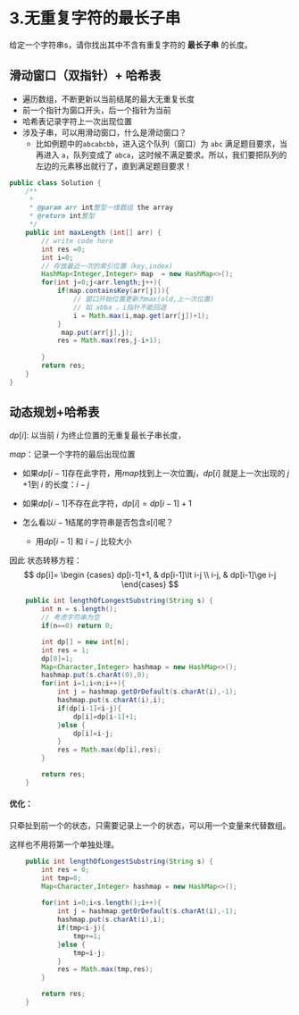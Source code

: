 # 3.无重复字符的最长子串

给定一个字符串s，请你找出其中不含有重复字符的 **最长子串** 的长度。



## 滑动窗口（双指针）+ 哈希表

- 遍历数组，不断更新以当前结尾的最大无重复长度
- 前一个指针为窗口开头，后一个指针为当前
- 哈希表记录字符上一次出现位置
- 涉及子串，可以用滑动窗口，什么是滑动窗口？
  - 比如例题中的`abcabcbb`，进入这个队列（窗口）为 `abc` 满足题目要求，当再进入 `a`，队列变成了 `abca`，这时候不满足要求。所以，我们要把队列的左边的元素移出就行了，直到满足题目要求！

~~~java
public class Solution {
    /**
     * 
     * @param arr int整型一维数组 the array
     * @return int整型
     */
    public int maxLength (int[] arr) {
        // write code here
        int res =0;
        int i=0;
        // 存放最近一次的索引位置（key,index)
        HashMap<Integer,Integer> map  = new HashMap<>();
        for(int j=0;j<arr.length;j++){
            if(map.containsKey(arr[j])){
                // 窗口开始位置更新为max(old,上一次位置)
                // 如 abba ，i指针不能回退
                i = Math.max(i,map.get(arr[j])+1);
            }
             map.put(arr[j],j);
            res = Math.max(res,j-i+1);
           
        }
        return res;
    }
}
~~~





## 动态规划+哈希表

$dp[i]$: 以当前 $i$ 为终止位置的无重复最长子串长度，

$map$：记录一个字符的最后出现位置

- 如果$dp[i-1]$存在此字符，用$map$找到上一次位置$j$，$dp[i]$ 就是上一次出现的 $j$ +1到 $i$ 的长度：$i-j$

- 如果$dp[i-1]$不存在此字符，$dp[i]=dp[i-1]+1$

- 怎么看以$i-1$结尾的字符串是否包含$s[i]$呢？ 
  - 用$dp[i-1]$ 和 $i-j$ 比较大小

因此 状态转移方程：
$$
dp[i]=
\begin {cases} dp[i-1]+1, &  dp[i-1]\lt i-j \\ 
i-j, & dp[i-1]\ge i-j
\end{cases}
$$


```java
    public int lengthOfLongestSubstring(String s) {
        int n = s.length();
        // 考虑字符串为空
        if(n==0) return 0;

        int dp[] = new int[n];
        int res = 1;
        dp[0]=1;
        Map<Character,Integer> hashmap = new HashMap<>();
        hashmap.put(s.charAt(0),0);
        for(int i=1;i<n;i++){
            int j = hashmap.getOrDefault(s.charAt(i),-1);
            hashmap.put(s.charAt(i),i);
            if(dp[i-1]<i-j){
                dp[i]=dp[i-1]+1;
            }else {
                dp[i]=i-j;
            }
            res = Math.max(dp[i],res);
        }

        return res;
    }
```

#### 优化：

只牵扯到前一个的状态，只需要记录上一个的状态，可以用一个变量来代替数组。

这样也不用将第一个单独处理。

~~~java
    public int lengthOfLongestSubstring(String s) { 
        int res = 0;
        int tmp=0;
        Map<Character,Integer> hashmap = new HashMap<>();
       
        for(int i=0;i<s.length();i++){
            int j = hashmap.getOrDefault(s.charAt(i),-1);
            hashmap.put(s.charAt(i),i);
            if(tmp<i-j){
                tmp+=1;
            }else {
                tmp=i-j;
            }
            res = Math.max(tmp,res);
        }

        return res;
    }
~~~


